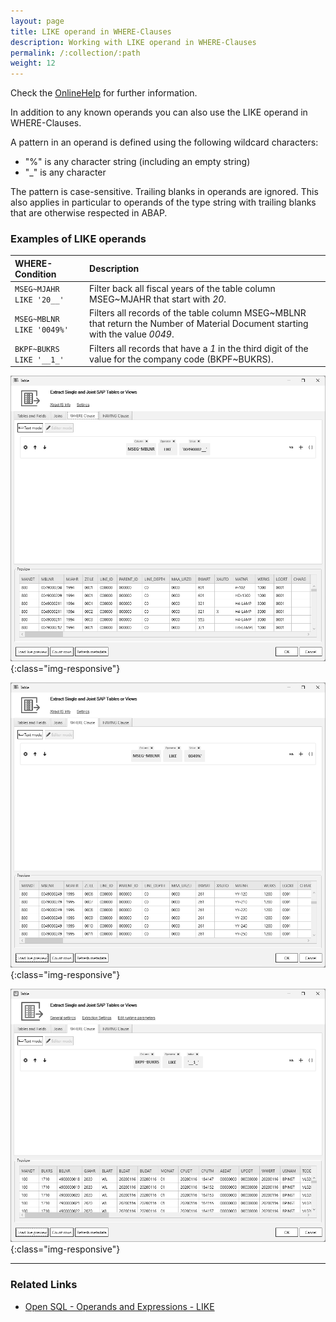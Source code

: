 ```yaml
---
layout: page
title: LIKE operand in WHERE-Clauses
description: Working with LIKE operand in WHERE-Clauses
permalink: /:collection/:path
weight: 12
---
```


Check the [OnlineHelp](https://help.theobald-software.com/en/) for further information.

In addition to any known operands you can also use the LIKE operand in WHERE-Clauses.

A pattern in an operand is defined using the following wildcard characters:

- "%" is any character string (including an empty string)
- "_" is any character

The pattern is case-sensitive. Trailing blanks in operands are ignored. This also applies in particular to operands of the type string with trailing blanks that are otherwise respected in ABAP.

### Examples of LIKE operands

|WHERE-Condition|Description|
|:----|:----|
| `MSEG~MJAHR LIKE '20__'`| Filter back all fiscal years of the table column MSEG~MJAHR that start with *20*.|
| `MSEG~MBLNR LIKE '0049%'`|Filters all records of the table column MSEG~MBLNR that return the Number of Material Document starting with the value *0049*.|
| `BKPF~BUKRS LIKE '__1_'` | Filters all records that have a *1* in the third digit of the value for the company code (BKPF~BUKRS).| 


  
![like_](/img/contents/like_operator.png){:class="img-responsive"}

![like_%](/img/contents/like_percent_operator.png){:class="img-responsive"}

![like](/img/contents/like_operand.png){:class="img-responsive"}


****
### Related Links
- [Open SQL - Operands and Expressions - LIKE ](https://help.sap.com/doc/abapdocu_752_index_htm/7.52/en-US/abenwhere_logexp_like.htm)